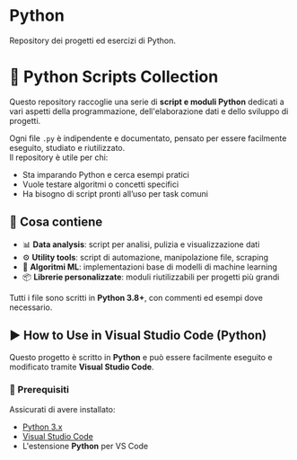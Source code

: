 # Python
Repository dei progetti ed esercizi di Python.

# 🐍 Python Scripts Collection

Questo repository raccoglie una serie di **script e moduli Python** dedicati a vari aspetti della programmazione, dell'elaborazione dati e dello sviluppo di progetti.

Ogni file `.py` è indipendente e documentato, pensato per essere facilmente eseguito, studiato e riutilizzato.  
Il repository è utile per chi:
- Sta imparando Python e cerca esempi pratici
- Vuole testare algoritmi o concetti specifici
- Ha bisogno di script pronti all’uso per task comuni

## 📂 Cosa contiene

- 📊 **Data analysis**: script per analisi, pulizia e visualizzazione dati
- ⚙️ **Utility tools**: script di automazione, manipolazione file, scraping
- 🤖 **Algoritmi ML**: implementazioni base di modelli di machine learning
- 📦 **Librerie personalizzate**: moduli riutilizzabili per progetti più grandi

Tutti i file sono scritti in **Python 3.8+**, con commenti ed esempi dove necessario.

## ▶️ How to Use in Visual Studio Code (Python)

Questo progetto è scritto in **Python** e può essere facilmente eseguito e modificato tramite **Visual Studio Code**.

### 🔧 Prerequisiti

Assicurati di avere installato:
- [Python 3.x](https://www.python.org/downloads/)
- [Visual Studio Code](https://code.visualstudio.com/)
- L'estensione **Python** per VS Code

